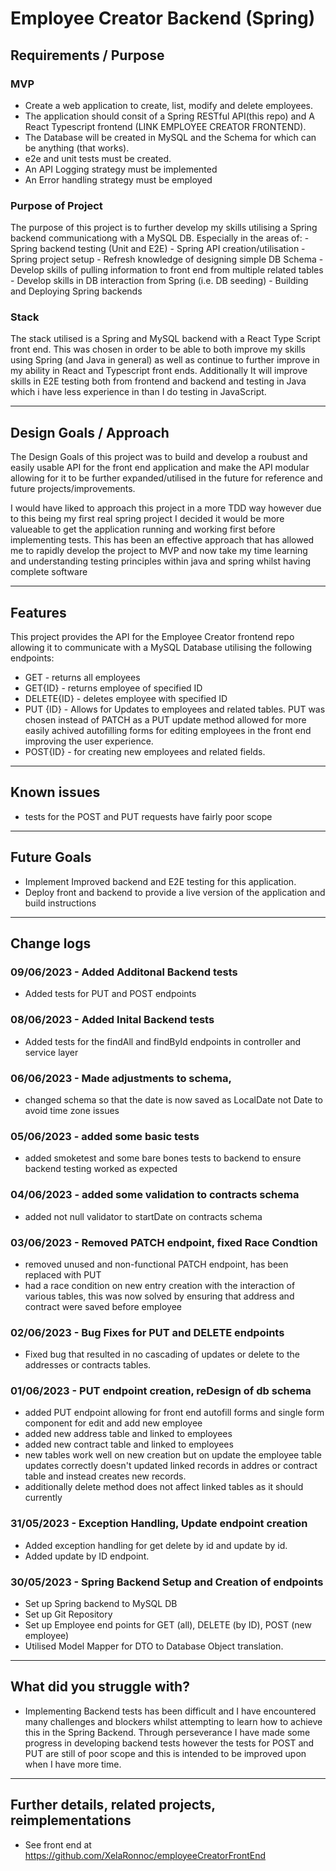 # Employee Creator Backend (Spring)

## Requirements / Purpose

### MVP

-   Create a web application to create, list, modify and delete employees.
-   The application should consit of a Spring RESTful API(this repo) and A React Typescript frontend (LINK EMPLOYEE CREATOR FRONTEND).
-   The Database will be created in MySQL and the Schema for which can be anything (that works).
-   e2e and unit tests must be created.
-   An API Logging strategy must be implemented
-   An Error handling strategy must be employed

### Purpose of Project

The purpose of this project is to further develop my skills utilising a Spring backend communicationg with a MySQL DB.
Especially in the areas of: - Spring backend testing (Unit and E2E) - Spring API creation/utilisation - Spring project setup - Refresh knowledge of designing simple DB Schema - Develop skills of pulling information to front end from multiple related tables - Develop skills in DB interaction from Spring (i.e. DB seeding) - Building and Deploying Spring backends

### Stack

The stack utilised is a Spring and MySQL backend with a React Type Script front end.
This was chosen in order to be able to both improve my skills using Spring (and Java in general) as well as continue to further improve in my ability in React and Typescript front ends. Additionally It will improve skills in E2E testing both from frontend and backend and testing in Java which i have less experience in than I do testing in JavaScript.

---

## Design Goals / Approach

The Design Goals of this project was to build and develop a roubust and easily usable API for the front end application and make the API modular allowing for it to be further expanded/utilised in the future for reference and future projects/improvements.

I would have liked to approach this project in a more TDD way however due to this being my first real spring project I decided it would be more valueable to get the application running and working first before implementing tests. This has been an effective approach that has allowed me to rapidly develop the project to MVP and now take my time learning and understanding testing principles within java and spring whilst having complete software

---

## Features

This project provides the API for the Employee Creator frontend repo allowing it to communicate with a MySQL Database utilising the following endpoints:
  - GET - returns all employees
  - GET{ID} - returns employee of specified ID
  - DELETE{ID} - deletes employee with specified ID
  - PUT {ID} - Allows for Updates to employees and related tables. PUT was chosen instead of PATCH as a PUT update method allowed for more easily achived autofilling forms for editing employees in the front end improving the user experience.
  - POST{ID} - for creating new employees and related fields.

---

## Known issues

-   tests for the POST and PUT requests have fairly poor scope 

---

## Future Goals

-   Implement Improved backend and E2E testing for this application.
-   Deploy front and backend to provide a live version of the application and build instructions

---

## Change logs

### 09/06/2023 - Added Additonal Backend tests
- Added tests for PUT and POST endpoints

### 08/06/2023 - Added Inital Backend tests
- Added tests for the findAll and findById endpoints in controller and service layer

### 06/06/2023 - Made adjustments to schema,
- changed schema so that the date is now saved as LocalDate not Date to avoid time zone issues

### 05/06/2023 - added some basic tests
- added smoketest and some bare bones tests to backend to ensure backend testing worked as expected

### 04/06/2023 - added some validation to contracts schema

-  added not null validator to startDate on contracts schema

### 03/06/2023 - Removed PATCH endpoint, fixed Race Condtion

-   removed unused and non-functional PATCH endpoint, has been replaced with PUT
-   had a race condition on new entry creation with the interaction of various tables, this was now solved by ensuring that address and contract were saved before employee

### 02/06/2023 - Bug Fixes for PUT and DELETE endpoints

-   Fixed bug that resulted in no cascading of updates or delete to the addresses or contracts tables.

### 01/06/2023 - PUT endpoint creation, reDesign of db schema

-   added PUT endpoint allowing for front end autofill forms and single form component for edit and add new employee
-   added new address table and linked to employees
-   added new contract table and linked to employees
-   new tables work well on new creation but on update the employee table updates correctly doesn't updated linked records in addres or contract table and instead creates new records.
-   additionally delete method does not affect linked tables as it should currently

### 31/05/2023 - Exception Handling, Update endpoint creation

-   Added exception handling for get delete by id and update by id.
-   Added update by ID endpoint.

### 30/05/2023 - Spring Backend Setup and Creation of endpoints

-   Set up Spring backend to MySQL DB
-   Set up Git Repository
-   Set up Employee end points for GET (all), DELETE (by ID), POST (new employee)
-   Utilised Model Mapper for DTO to Database Object translation.

---

## What did you struggle with?

-   Implementing Backend tests has been difficult and I have encountered many challenges and blockers whilst attempting to learn how to achieve this in the Spring Backend. Through perseverance I have made some progress in developing backend tests however the tests for POST and PUT are still of poor scope and this is intended to be improved upon when I have more time.

---

## Further details, related projects, reimplementations

-   See front end at https://github.com/XelaRonnoc/employeeCreatorFrontEnd
